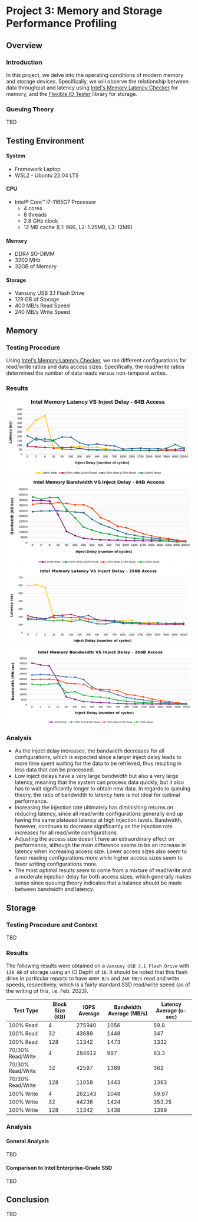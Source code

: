 # Project 3: Memory and Storage Performance Profiling
## Overview
### Introduction
In this project, we delve into the operating conditions of modern memory and storage devices. Specifically, we will observe the relationship between data throughput and latency using [Intel's Memory Latency Checker](https://www.intel.com/content/www/us/en/developer/articles/tool/intelr-memory-latency-checker.html) for memory, and the [Flexible IO Tester](https://github.com/axboe/fio) library for storage.

### Queuing Theory
TBD




## Testing Environment
#### System
* Framework Laptop
* WSL2 - Ubuntu 22.04 LTS

#### CPU
* Intel® Core™ i7-1165G7 Processor
  - 4 cores
  - 8 threads
  - 2.8 GHz clock
  - 12 MB cache (L1: 96K, L2: 1.25MB, L3: 12MB)
  
#### Memory
* DDR4 SO-DIMM
* 3200 MHz
* 32GB of Memory

#### Storage
* Vansuny USB 3.1 Flash Drive
* 128 GB of Storage
* 400 MB/s Read Speed
* 240 MB/s Write Speed




## Memory
### Testing Procedure
Using [Intel's Memory Latency Checker](https://www.intel.com/content/www/us/en/developer/articles/tool/intelr-memory-latency-checker.html), we ran different configurations for read/write ratios and data access sizes. Specifically, the read/write ratios determined the number of data reads versus non-temporal writes.

### Results
![](./lram64.png)
![](./bram64.png)
![](./lram256.png)
![](./bram256.png)

### Analysis
* As the inject delay increases, the bandwidth decreases for all configurations, which is expected since a larger inject delay leads to more time spent waiting for the data to be retrieved, thus resulting in less data that can be processed.
* Low inject delays have a very large bandwidth but also a very large latency, meaning that the system can process data quickly, but it also has to wait significantly longer to obtain new data. In regards to queuing theory, the ratio of bandwidth to latency here is not ideal for optimal performance.
* Increasing the injection rate ultimately has diminishing returns on reducing latency, since all read/write configurations generally end up having the same plateued latency at high injection levels. Bandwidth, however, continues to decrease significantly as the injection rate increases for all read/write configurations.
* Adjusting the access size doesn't have an extraordinary effect on performance, although the main difference seems to be an increase in latency when increasing access size. Lower access sizes also seem to favor reading configurations more while higher access sizes seem to favor writing configurations more.
* The most optimal results seem to come from a mixture of read/write and a moderate injection delay for both access sizes, which generally makes sense since queuing theory indicates that a balance should be made between bandwidth and latency.




## Storage
### Testing Procedure and Context
TBD

### Results
The following results were obtained on a `Vansuny USB 3.1 Flash Drive` with `128 GB` of storage using an IO Depth of `16`. It should be noted that this flash drive in particular reports to have `400M B/s` and `240 MB/s` read and write speeds, respectively, which is a fairly standard SSD read/write speed (as of the writing of this, i.e. Feb. 2023). <br>

| Test Type          | Block Size (KB) | IOPS Average | Bandwidth Average (MB/s) | Latency Average (u-sec) |
|--------------------|------------|--------------|--------------------------|-------------------------|
100% Read	| 4	| 275940	| 1056	| 59.8
100% Read	| 32 | 43689 | 1448 | 347
100% Read	| 128	| 11342	| 1473 | 1332
70/30% Read/Write | 4 | 284612 | 997 | 63.3
70/30% Read/Write | 32 | 42597 | 1389 | 362
70/30% Read/Write | 128 | 11058 | 1443 | 1393
100% Write | 4 | 262143 | 1048 | 59.97
100% Write | 32 | 44236 | 1424 | 353.25
100% Write | 128 | 11342 | 1438 | 1399

### Analysis
#### General Analysis
TBD

#### Comparison to Intel Enterprise-Grade SSD
TBD




## Conclusion
TBD
